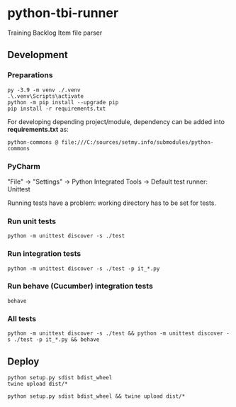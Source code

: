 # python-tbi-runner

Training Backlog Item file parser

## Development

### Preparations

```shell
py -3.9 -m venv ./.venv
.\.venv\Scripts\activate
python -m pip install --upgrade pip
pip install -r requirements.txt
```

For developing depending project/module, dependency can be added into **requirements.txt** as:

    python-commons @ file:///C:/sources/setmy.info/submodules/python-commons

### PyCharm

"File" -> "Settings" -> Python Integrated Tools -> Default test runner: Unittest

Running tests have a problem: working directory has to be set for tests.

### Run unit tests

```shell
python -m unittest discover -s ./test
```

### Run integration tests

```shell
python -m unittest discover -s ./test -p it_*.py
```

### Run behave (Cucumber) integration tests

```shell
behave
```

### All tests

```shell
python -m unittest discover -s ./test && python -m unittest discover -s ./test -p it_*.py && behave
```

## Deploy

```shell
python setup.py sdist bdist_wheel
twine upload dist/*
```

```shell
python setup.py sdist bdist_wheel && twine upload dist/*
```
